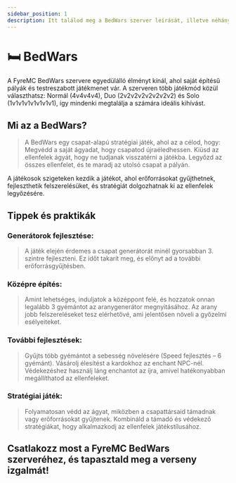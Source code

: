```yaml
---
sidebar_position: 1
description: Itt találod meg a BedWars szerver leírását, illetve néhány hasznos tippet és trükköt.
---
```


# 🛏️ BedWars

A FyreMC BedWars szervere egyedülálló élményt kínál, ahol saját építésű pályák és testreszabott játékmenet vár. A szerveren több játékmód közül választhatsz: Normál (4v4v4v4), Duo (2v2v2v2v2v2v2v2) és Solo (1v1v1v1v1v1v1v1), így mindenki megtalálja a számára ideális kihívást.

## Mi az a BedWars?
>A BedWars egy csapat-alapú stratégiai játék, ahol az a célod, hogy:
Megvédd a saját ágyadat, hogy csapatod újraéledhessen.
Kiüsd az ellenfelek ágyát, hogy ne tudjanak visszatérni a játékba.
Legyőzd az összes ellenfelet, és te maradj az utolsó csapat a pályán.

A játékosok szigeteken kezdik a játékot, ahol erőforrásokat gyűjthetnek, fejleszthetik felszerelésüket, és stratégiát dolgozhatnak ki az ellenfelek legyőzésére.

## Tippek és praktikák

### Generátorok fejlesztése:
>A játék elején érdemes a csapat generátorát minél gyorsabban 3. szintre fejleszteni. Ez időt takarít meg, és előnyt ad a további erőforrásgyűjtésben.

### Középre építés:
>Amint lehetséges, induljatok a középpont felé, és hozzatok onnan legalább 3 gyémántot az aranygenerátor megnyitásához. Az arany jobb felszereléseket tesz elérhetővé, ami jelentősen növeli a győzelmi esélyeiteket.

### További fejlesztések:
>Gyűjts több gyémántot a sebesség növelésére (Speed fejlesztés – 6 gyémánt).
Vásárolj élesítést a kardokhoz az enchant NPC-nél.
Védekezéshez használj láng enchantot az íjra, amivel hatékonyabban megállíthatod az ellenfeleket.

### Stratégiai játék:
>Folyamatosan védd az ágyat, miközben a csapattársaid támadnak vagy erőforrásokat gyűjtenek.
Kombináld a támadó és védekező stratégiákat, hogy alkalmazkodj az ellenfelek játékstílusához.

## Csatlakozz most a FyreMC BedWars szerveréhez, és tapasztald meg a verseny izgalmát!